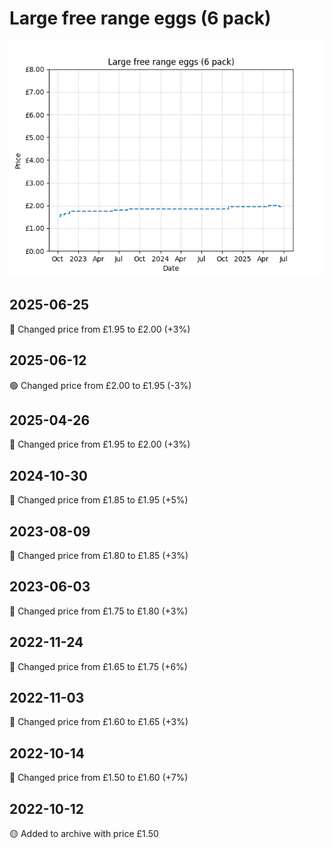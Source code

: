 # Large free range eggs (6 pack)
![](charts/product-57293011.png)
## 2025-06-25
🔴 Changed price from £1.95 to £2.00 (+3%)
## 2025-06-12
🟢 Changed price from £2.00 to £1.95 (-3%)
## 2025-04-26
🔴 Changed price from £1.95 to £2.00 (+3%)
## 2024-10-30
🔴 Changed price from £1.85 to £1.95 (+5%)
## 2023-08-09
🔴 Changed price from £1.80 to £1.85 (+3%)
## 2023-06-03
🔴 Changed price from £1.75 to £1.80 (+3%)
## 2022-11-24
🔴 Changed price from £1.65 to £1.75 (+6%)
## 2022-11-03
🔴 Changed price from £1.60 to £1.65 (+3%)
## 2022-10-14
🔴 Changed price from £1.50 to £1.60 (+7%)
## 2022-10-12
🟡 Added to archive with price £1.50
